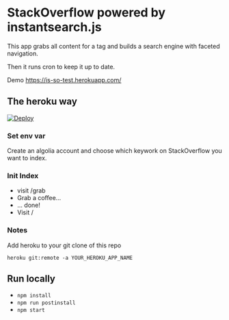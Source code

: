 # StackOverflow powered by instantsearch.js

This app grabs all content for a tag and builds a search engine with faceted navigation.

Then it runs cron to keep it up to date.

Demo https://is-so-test.herokuapp.com/


## The heroku way

[![Deploy](https://www.herokucdn.com/deploy/button.svg)](https://heroku.com/deploy)

### Set env var

Create an algolia account and choose which keywork on StackOverflow you want to index.

### Init Index

- visit /grab
- Grab a coffee...
- ... done!
- Visit /

### Notes

Add heroku to your git clone of this repo

```heroku git:remote -a YOUR_HEROKU_APP_NAME```

## Run locally

- ```npm install```
- ```npm run postinstall```
- ```npm start```
